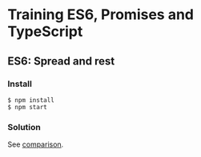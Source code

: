 # Training ES6, Promises and TypeScript

## ES6: Spread and rest

### Install

```
$ npm install
$ npm start
```

### Solution

See [comparison](https://github.com/voorhoede/training-es6-promises-typescript/compare/05-spread-rest-exercise...05-spread-rest-solution).
